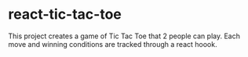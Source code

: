 # react-tic-tac-toe

This project creates a game of Tic Tac Toe that 2 people can play. Each move and winning conditions are tracked through a react hoook.
